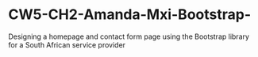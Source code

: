 # CW5-CH2-Amanda-Mxi-Bootstrap-
Designing a homepage and contact form page using the Bootstrap library for a South African service provider
